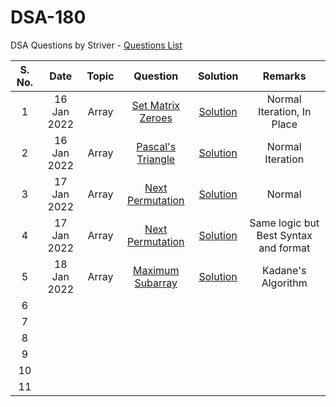# DSA-180
DSA Questions by Striver - [Questions List](https://takeuforward.org/interviews/strivers-sde-sheet-top-coding-interview-problems/)


| S. No. | Date | Topic  | Question | Solution | Remarks |
| :---: | :---: | :------: | :-----------------------------: |:-----------------------------: |  :----------------------------------------------: |
| 1 | 16 Jan 2022 | Array | [Set Matrix Zeroes](https://leetcode.com/problems/set-matrix-zeroes/) | [Solution](https://github.com/piyush6191996/DSA-450/blob/main/Array/Set-Matrix-Zeroes) | Normal Iteration, In Place |
| 2 | 16 Jan 2022 | Array | [Pascal's Triangle](https://leetcode.com/problems/pascals-triangle/submissions/) | [Solution](https://github.com/piyush6191996/DSA-450/blob/main/Array/Pascals-Triangle) | Normal Iteration |
| 3 | 17 Jan 2022 | Array | [Next Permutation](https://leetcode.com/problems/next-permutation/) | [Solution](https://github.com/piyush6191996/DSA-450/blob/main/Array/Next-Permutation) | Normal |
| 4 | 17 Jan 2022 | Array | [Next Permutation](https://leetcode.com/problems/next-permutation/) | [Solution](https://github.com/piyush6191996/DSA-450/blob/main/Array/Next-Permutation(1)) | Same logic but Best Syntax and format |
| 5 | 18 Jan 2022 | Array | [Maximum Subarray](https://leetcode.com/problems/maximum-subarray/) | [Solution](https://github.com/piyush6191996/DSA-450/blob/main/Array/Maximum-SubArray) | Kadane's Algorithm |
| 6 |  |  |  |  |  |
| 7 |  |  |  |  |  |
| 8 |  |  |  |  |  |
| 9 |  |  |  |  |  |
| 10 |  |  |  |  |  |
| 11 |  |  |  |  |  |
